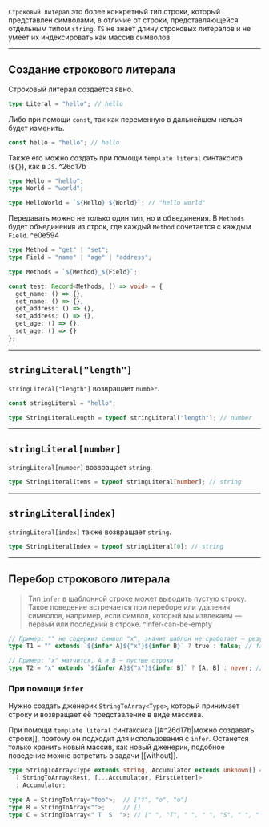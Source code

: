 
`Строковый литерал` это более конкретный тип строки, который представлен символами, в отличие от строки, представляющейся отдельным типом `string`. `TS` не знает длину строковых литералов и не умеет их индексировать как массив символов.

---
## Создание строкового литерала

Строковый литерал создаётся явно.

```ts
type Literal = "hello"; // hello
```

Либо при помощи `const`, так как переменную в дальнейшем нельзя будет изменить.

```ts
const hello = "hello"; // hello
```

Также его можно создать при помощи `template literal` синтаксиса (`${}`), как в `JS`. ^26d17b

```ts
type Hello = "hello";
type World = "world";

type HelloWorld = `${Hello} ${World}`; // "hello world"
```

Передавать можно не только один тип, но и объединения. В `Methods` будет объединения из строк, где каждый `Method` сочетается с каждым `Field`. ^e0e594

```ts
type Method = "get" | "set";
type Field = "name" | "age" | "address";

type Methods = `${Method}_${Field}`;

const test: Record<Methods, () => void> = {
  get_name: () => {},
  set_name: () => {},
  get_address: () => {},
  set_address: () => {},
  get_age: () => {},
  set_age: () => {}
};
```

---
## `stringLiteral["length"]`

`stringLiteral["length"]` возвращает `number`.

```ts
const stringLiteral = "hello";

type StringLiteralLength = typeof stringLiteral["length"]; // number
```

---
## `stringLiteral[number]`

`stringLiteral[number]` возвращает `string`.

```ts
type StringLiteralItems = typeof stringLiteral[number]; // string
```

---
## `stringLiteral[index]`

`stringLiteral[index]` также возвращает `string`.

```ts
type StringLiteralIndex = typeof stringLiteral[0]; // string
```

---
## Перебор строкового литерала
> Тип `infer` в шаблонной строке может выводить пустую строку. Такое поведение встречается при переборе или удаления символов, например, если символ, который мы извлекаем — первый или последний в строке. ^infer-can-be-empty

```ts
// Пример: "" не содержит символ "x", значит шаблон не сработает — результат false
type T1 = "" extends `${infer A}${"x"}${infer B}` ? true : false; // false

// Пример: "x" матчится, A и B — пустые строки
type T2 = "x" extends `${infer A}${"x"}${infer B}` ? [A, B] : never; // ["", ""]
```

### При помощи `infer`

Нужно создать дженерик `StringToArray<Type>`, который принимает строку и возвращает её представление в виде массива.

При помощи `template literal` синтаксиса [[#^26d17b|можно создавать строки]], поэтому он подходит для использования с `infer`. Останется только хранить новый массив, как новый дженерик, подобное поведение можно встретить в задачи [[without]].

```ts
type StringToArray<Type extends string, Accumulator extends unknown[] = []> = Type extends `${infer FirstLetter}${infer Rest}`
  ? StringToArray<Rest, [...Accumulator, FirstLetter]>
  : Accumulator;

type A = StringToArray<"foo">;  // ["f", "o", "o"]
type B = StringToArray<"">;     // []
type C = StringToArray<" T  S  ">; // [" ", "T", " ", " ", "S", " ", " "]
```